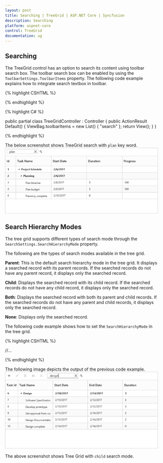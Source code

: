 ```yaml
---
layout: post
title: Searching | TreeGrid | ASP.NET Core | Syncfusion
description: Searching
platform: aspnet-core
control: TreeGrid
documentation: ug
---
```


## Searching

The TreeGrid control has an option to search its content using toolbar search box. The toolbar search box can be enabled by using the `ToolbarSettings.ToolbarItems` property. The following code example explains how to integrate search textbox in toolbar.

{% highlight CSHTML %}

<ej-tree-grid id="TreeGridContainer">
    <e-tree-grid-toolbar-settings show-toolbar="true" toolbar-items="ViewBag.toolbarItems">
    </e-tree-grid-toolbar-settings>
</ej-tree-grid>

{% endhighlight %}

{% highlight C# %}

public partial class TreeGridController : Controller
{
    public ActionResult Default()
    {
        ViewBag.toolbarItems = new List<String>() { "search" };
        return View();
    }
}

{% endhighlight %}

The below screenshot shows TreeGrid search with `plan` key word.
![](Searching_images/Searching_img1.png)

## Search Hierarchy Modes

The tree grid supports different types of search mode through the `SearchSettings.SearchHierarchyMode` property.

The following are the types of search modes available in the tree grid.

**Parent**: This is the default search hierarchy mode in the tree grid. It displays a searched record with its parent records. If the searched records do not have any parent record, it displays only the searched record.

**Child**: Displays the searched record with its child record. If the searched records do not have any child record, it displays only the searched record.

**Both**: Displays the searched record with both its parent and child records. If the searched records do not have any parent and child records, it displays only the searched record.

**None**: Displays only the searched record.

The following code example shows how to set the `SearchHierarchyMode` in the tree grid.

{% highlight CSHTML %}

<ej-tree-grid id="TreeGridContainer">
    //...
    <e-tree-grid-search-settings search-hierarchy-mode="child"></e-tree-grid-search-settings>
</ej-tree-grid>

{% endhighlight %}

The following image depicts the output of the previous code example.
![](Searching_images/SearchHierarchyModes_img1.png)

The above screenshot shows Tree Grid with `child` search mode.
